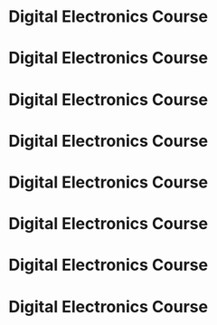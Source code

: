 # Digital Electronics Course
# Digital Electronics Course
# Digital Electronics Course
# Digital Electronics Course
# Digital Electronics Course
# Digital Electronics Course
# Digital Electronics Course
# Digital Electronics Course
